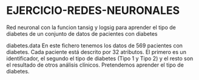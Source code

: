 EJERCICIO-REDES-NEURONALES
==========================

Red neuronal con la funcion tansig y logsig para aprender el tipo de diabetes de un conjunto de datos de pacientes con diabetes 

diabetes.data
En este fichero tenemos los datos de 569 pacientes con diabetes. Cada paciente está descrito por 32 atributos. El primero es un identificador, el segundo el tipo de diabetes (Tipo 1 y Tipo 2) y el resto son el resultado de otros análisis clínicos. Pretendemos aprender el tipo de diabetes.
